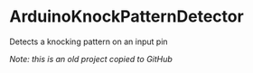 # ArduinoKnockPatternDetector
Detects a knocking pattern on an input pin

*Note: this is an old project copied to GitHub*
